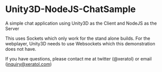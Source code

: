 # Unity3D-NodeJS-ChatSample
A simple chat application using Unity3D as the Client and NodeJS as the Server

This uses Sockets which only work for the stand alone builds. For the webplayer, Unity3D needs to use Websockets which this demonstration does not have.

If you have questions, please contact me at twitter (@xeratol) or email (inquiry@xeratol.com)

